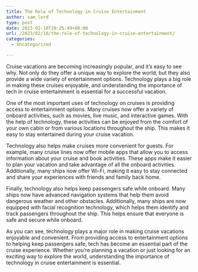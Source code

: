 ```yaml
---
title: The Role of Technology in Cruise Entertainment
author: sam_lord
type: post
date: 2023-02-10T20:25:49+00:00
url: /2023/02/10/the-role-of-technology-in-cruise-entertainment/
categories:
  - Uncategorized

---
```

Cruise vacations are becoming increasingly popular, and it’s easy to see why. Not only do they offer a unique way to explore the world, but they also provide a wide variety of entertainment options. Technology plays a big role in making these cruises enjoyable, and understanding the importance of tech in cruise entertainment is essential for a successful vacation.

One of the most important uses of technology on cruises is providing access to entertainment options. Many cruises now offer a variety of onboard activities, such as movies, live music, and interactive games. With the help of technology, these activities can be enjoyed from the comfort of your own cabin or from various locations throughout the ship. This makes it easy to stay entertained during your cruise vacation.

Technology also helps make cruises more convenient for guests. For example, many cruise lines now offer mobile apps that allow you to access information about your cruise and book activities. These apps make it easier to plan your vacation and take advantage of all the onboard activities. Additionally, many ships now offer Wi-Fi, making it easy to stay connected and share your experiences with friends and family back home.

Finally, technology also helps keep passengers safe while onboard. Many ships now have advanced navigation systems that help them avoid dangerous weather and other obstacles. Additionally, many ships are now equipped with facial recognition technology, which helps them identify and track passengers throughout the ship. This helps ensure that everyone is safe and secure while onboard.

As you can see, technology plays a major role in making cruise vacations enjoyable and convenient. From providing access to entertainment options to helping keep passengers safe, tech has become an essential part of the cruise experience. Whether you’re planning a vacation or just looking for an exciting way to explore the world, understanding the importance of technology in cruise entertainment is essential.